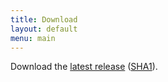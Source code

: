 ```yaml
---
title: Download
layout: default
menu: main
---
```


Download the [latest release](/phpoole.phar) ([SHA1](/phpoole.phar.version)).
